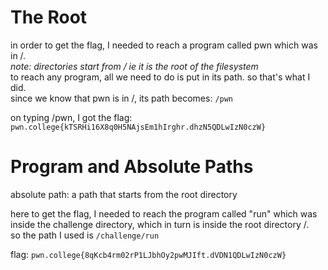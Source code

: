 # The Root

in order to get the flag, I needed to reach a program called pwn which was in /.   
*note: directories start from / ie it is the root of the filesystem*    
to reach any program, all we need to do is put in its path. so that's what I did.     
since we know that pwn is in /, its path becomes: `/pwn`

on typing /pwn, I got the flag: 
`pwn.college{kTSRHi16X8q0H5NAjsEm1hIrghr.dhzN5QDLwIzN0czW}`





# Program and Absolute Paths

absolute path: a path that starts from the root directory     

here to get the flag, I needed to reach the program called "run" which was inside the challenge directory, which in turn is inside the root directory /.    
so the path I used is `/challenge/run`

flag: 
`pwn.college{8qKcb4rm02rP1LJbhOy2pwMJIft.dVDN1QDLwIzN0czW}`
